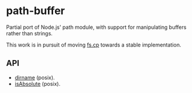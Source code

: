 # path-buffer

Partial port of Node.js' path module, with support for manipulating buffers
rather than strings.

This work is in pursuit of moving [fs.cp](https://github.com/nodejs/node/pull/39372)
towards a stable implementation.

## API

* [dirname](https://nodejs.org/api/path.html#path_path_dirname_path) (posix).
* [isAbsolute](https://nodejs.org/api/path.html#path_path_isabsolute_path) (posix).
